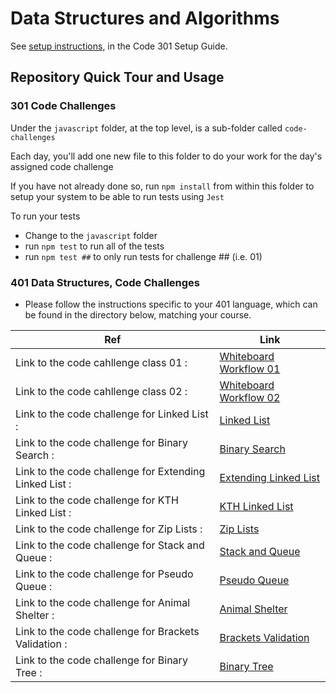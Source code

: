 # Data Structures and Algorithms

See [setup instructions](https://codefellows.github.io/setup-guide/code-301/3-code-challenges), in the Code 301 Setup Guide.

## Repository Quick Tour and Usage

### 301 Code Challenges

Under the `javascript` folder, at the top level, is a sub-folder called `code-challenges`

Each day, you'll add one new file to this folder to do your work for the day's assigned code challenge

If you have not already done so, run `npm install` from within this folder to setup your system to be able to run tests using `Jest`

To run your tests

- Change to the `javascript` folder
- run `npm test` to run all of the tests
- run `npm test ##` to only run tests for challenge ## (i.e. 01)

### 401 Data Structures, Code Challenges

- Please follow the instructions specific to your 401 language, which can be found in the directory below, matching your course.

| Ref                                                    | Link                                                                                           |
| ------------------------------------------------------ | ---------------------------------------------------------------------------------------------- |
| Link to the code cahllenge class 01 :                  | [Whiteboard Workflow 01](./javascript/code_challenge_class01.md)                               |
| Link to the code cahllenge class 02 :                  | [Whiteboard Workflow 02](./javascript/code-challenge02/code-challenge-class02.md)              |
| Link to the code challenge for Linked List :           | [Linked List](./javascript/code-challenge-linked-list/code-challenge-linked-list.md)           |
| Link to the code challenge for Binary Search :         | [Binary Search](./javascript/code-challenge03/code-challenge03.md)                             |
| Link to the code challenge for Extending Linked List : | [Extending Linked List](./javascript/code-challenge-linked-list/code-challenge-linked-list.md) |
| Link to the code challenge for KTH Linked List :       | [KTH Linked List](./javascript/code-challenge-linked-list/code-challenge-linked-list.md)       |
| Link to the code challenge for Zip Lists :             | [Zip Lists](./javascript/code-challenge-linked-list/code-challenge-linked-list.md)             |
| Link to the code challenge for Stack and Queue :       | [Stack and Queue](./javascript/code-challenge-stack-and-queue/stack-and-queue.md)              |
| Link to the code challenge for Pseudo Queue :          | [Pseudo Queue](./javascript/code-challenge-stack-queue-pseudo/stack-queue-pseudo.md)           |
| Link to the code challenge for Animal Shelter :        | [Animal Shelter](./javascript/code-challenge-animal/animal.md)                                 |
| Link to the code challenge for Brackets Validation :   | [Brackets Validation](./javascript/code-challenge-brackets/brackets.md)                        |
| Link to the code challenge for Binary Tree :           | [Binary Tree](./javascript/code-challenge-trees/trees.md)                                      |
